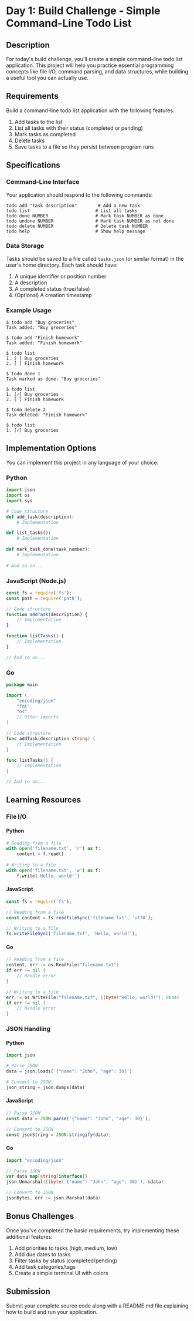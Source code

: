 # Day 1: Build Challenge - Simple Command-Line Todo List

## Description

For today's build challenge, you'll create a simple command-line todo list application. This project will help you practice essential programming concepts like file I/O, command parsing, and data structures, while building a useful tool you can actually use.

## Requirements

Build a command-line todo list application with the following features:

1. Add tasks to the list
2. List all tasks with their status (completed or pending)
3. Mark tasks as completed
4. Delete tasks
5. Save tasks to a file so they persist between program runs

## Specifications

### Command-Line Interface

Your application should respond to the following commands:

```
todo add "Task description"        # Add a new task
todo list                         # List all tasks
todo done NUMBER                  # Mark task NUMBER as done
todo undone NUMBER                # Mark task NUMBER as not done
todo delete NUMBER                # Delete task NUMBER
todo help                         # Show help message
```

### Data Storage

Tasks should be saved to a file called `tasks.json` (or similar format) in the user's home directory. Each task should have:

1. A unique identifier or position number
2. A description
3. A completed status (true/false)
4. (Optional) A creation timestamp

### Example Usage

```
$ todo add "Buy groceries"
Task added: "Buy groceries"

$ todo add "Finish homework"
Task added: "Finish homework"

$ todo list
1. [ ] Buy groceries
2. [ ] Finish homework

$ todo done 1
Task marked as done: "Buy groceries"

$ todo list
1. [✓] Buy groceries
2. [ ] Finish homework

$ todo delete 2
Task deleted: "Finish homework"

$ todo list
1. [✓] Buy groceries
```

## Implementation Options

You can implement this project in any language of your choice:

### Python

```python
import json
import os
import sys

# Code structure
def add_task(description):
    # Implementation

def list_tasks():
    # Implementation
    
def mark_task_done(task_number):
    # Implementation
    
# And so on...
```

### JavaScript (Node.js)

```javascript
const fs = require('fs');
const path = require('path');

// Code structure
function addTask(description) {
    // Implementation
}

function listTasks() {
    // Implementation
}

// And so on...
```

### Go

```go
package main

import (
    "encoding/json"
    "fmt"
    "os"
    // Other imports
)

// Code structure
func addTask(description string) {
    // Implementation
}

func listTasks() {
    // Implementation
}

// And so on...
```

## Learning Resources

### File I/O

#### Python
```python
# Reading from a file
with open('filename.txt', 'r') as f:
    content = f.read()
    
# Writing to a file
with open('filename.txt', 'w') as f:
    f.write('Hello, world!')
```

#### JavaScript
```javascript
const fs = require('fs');

// Reading from a file
const content = fs.readFileSync('filename.txt', 'utf8');

// Writing to a file
fs.writeFileSync('filename.txt', 'Hello, world!');
```

#### Go
```go
// Reading from a file
content, err := os.ReadFile("filename.txt")
if err != nil {
    // Handle error
}

// Writing to a file
err := os.WriteFile("filename.txt", []byte("Hello, world!"), 0644)
if err != nil {
    // Handle error
}
```

### JSON Handling

#### Python
```python
import json

# Parse JSON
data = json.loads('{"name": "John", "age": 30}')

# Convert to JSON
json_string = json.dumps(data)
```

#### JavaScript
```javascript
// Parse JSON
const data = JSON.parse('{"name": "John", "age": 30}');

// Convert to JSON
const jsonString = JSON.stringify(data);
```

#### Go
```go
import "encoding/json"

// Parse JSON
var data map[string]interface{}
json.Unmarshal([]byte(`{"name": "John", "age": 30}`), &data)

// Convert to JSON
jsonBytes, err := json.Marshal(data)
```

## Bonus Challenges

Once you've completed the basic requirements, try implementing these additional features:

1. Add priorities to tasks (high, medium, low)
2. Add due dates to tasks
3. Filter tasks by status (completed/pending)
4. Add task categories/tags
5. Create a simple terminal UI with colors

## Submission

Submit your complete source code along with a README.md file explaining how to build and run your application.
